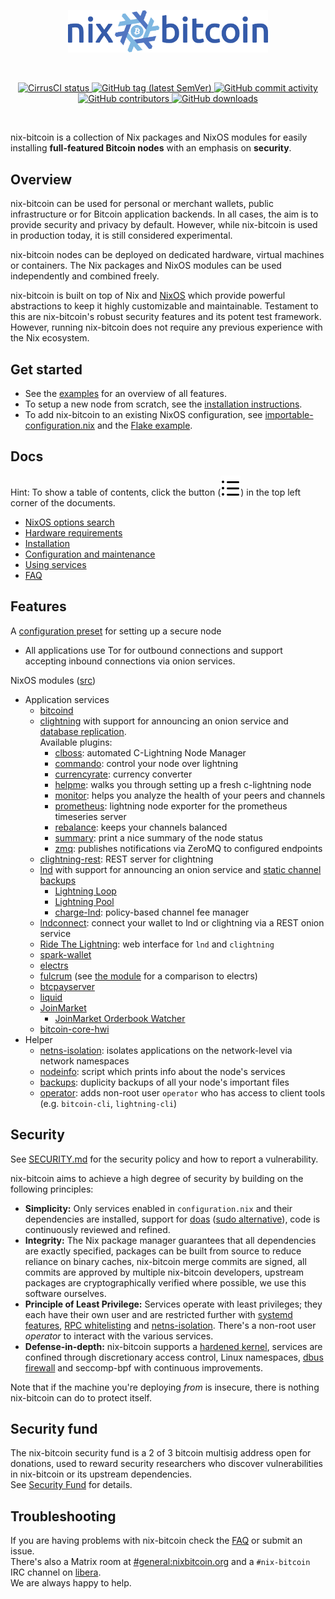 <p align="center">
  <img
    width="320"
    src="docs/img/nix-bitcoin-logo.png"
    alt="nix-bitcoin logo">
</p>
<br/>
<p align="center">
    <a href="https://cirrus-ci.com/github/fort-nix/nix-bitcoin" target="_blank">
        <img src="https://api.cirrus-ci.com/github/fort-nix/nix-bitcoin.svg?branch=master" alt="CirrusCI status">
    </a>
    <a href="https://github.com/fort-nix/nix-bitcoin/releases/latest" target="_blank">
        <img src="https://img.shields.io/github/v/release/fort-nix/nix-bitcoin" alt="GitHub tag (latest SemVer)">
    </a>
    <a href="https://github.com/fort-nix/nix-bitcoin/commits/master" target="_blank">
        <img src="https://img.shields.io/github/commit-activity/y/fort-nix/nix-bitcoin" alt="GitHub commit activity">
    </a>
    <a href="https://github.com/fort-nix/nix-bitcoin/graphs/contributors" target="_blank">
        <img src="https://img.shields.io/github/contributors-anon/fort-nix/nix-bitcoin" alt="GitHub contributors">
    </a>
    <a href="https://github.com/fort-nix/nix-bitcoin/releases" target="_blank">
        <img src="https://img.shields.io/github/downloads/fort-nix/nix-bitcoin/total" alt="GitHub downloads">
    </a>
</p>
<br/>

nix-bitcoin is a collection of Nix packages and NixOS modules for easily installing **full-featured Bitcoin nodes** with an emphasis on **security**.

Overview
---
nix-bitcoin can be used for personal or merchant wallets, public infrastructure or
for Bitcoin application backends. In all cases, the aim is to provide security and
privacy by default. However, while nix-bitcoin is used in production today, it is
still considered experimental.

nix-bitcoin nodes can be deployed on dedicated hardware, virtual machines or containers.
The Nix packages and NixOS modules can be used independently and combined freely.

nix-bitcoin is built on top of Nix and [NixOS](https://nixos.org/) which provide powerful abstractions to keep it highly customizable and
maintainable. Testament to this are nix-bitcoin's robust security features and its potent test framework.  However,
running nix-bitcoin does not require any previous experience with the Nix ecosystem.

Get started
---
- See the [examples](examples/README.md) for an overview of all features.
- To setup a new node from scratch, see the [installation instructions](docs/install.md).
- To add nix-bitcoin to an existing NixOS configuration, see [importable-configuration.nix](examples/importable-configuration.nix)
  and the [Flake example](examples/flakes/flake.nix).

Docs
---
Hint: To show a table of contents, click the button (![Github TOC button](docs/img/github-table-of-contents.svg)) in the
top left corner of the documents.

<!-- TODO-EXTERNAL: -->
<!-- Change query to `nix-bitcoin` when upstream search has been fixed -->
* [NixOS options search](https://search.nixos.org/flakes?channel=unstable&sort=relevance&type=options&query=bitcoin)
* [Hardware requirements](docs/hardware.md)
* [Installation](docs/install.md)
* [Configuration and maintenance](docs/configuration.md)
* [Using services](docs/services.md)
* [FAQ](docs/faq.md)

Features
---
A [configuration preset](modules/presets/secure-node.nix) for setting up a secure node
* All applications use Tor for outbound connections and support accepting inbound connections via onion services.

NixOS modules ([src](modules/modules.nix))
* Application services
  * [bitcoind](https://github.com/bitcoin/bitcoin)
  * [clightning](https://github.com/ElementsProject/lightning) with support for announcing an onion service
    and [database replication](docs/services.md#setup-clightning-database-replication).\
    Available plugins:
    * [clboss](https://github.com/ZmnSCPxj/clboss): automated C-Lightning Node Manager
    * [commando](https://github.com/lightningd/plugins/tree/master/commando): control your node over lightning
    * [currencyrate](https://github.com/lightningd/plugins/tree/master/currencyrate): currency converter
    * [helpme](https://github.com/lightningd/plugins/tree/master/helpme): walks you through setting up a fresh c-lightning node
    * [monitor](https://github.com/lightningd/plugins/tree/master/monitor): helps you analyze the health of your peers and channels
    * [prometheus](https://github.com/lightningd/plugins/tree/master/prometheus): lightning node exporter for the prometheus timeseries server
    * [rebalance](https://github.com/lightningd/plugins/tree/master/rebalance): keeps your channels balanced
    * [summary](https://github.com/lightningd/plugins/tree/master/summary): print a nice summary of the node status
    * [zmq](https://github.com/lightningd/plugins/tree/master/zmq): publishes notifications via ZeroMQ to configured endpoints
  * [clightning-rest](https://github.com/Ride-The-Lightning/c-lightning-REST): REST server for clightning
  * [lnd](https://github.com/lightningnetwork/lnd) with support for announcing an onion service and [static channel backups](https://github.com/lightningnetwork/lnd/blob/master/docs/recovery.md)
    * [Lightning Loop](https://github.com/lightninglabs/loop)
    * [Lightning Pool](https://github.com/lightninglabs/pool)
    * [charge-lnd](https://github.com/accumulator/charge-lnd): policy-based channel fee manager
  * [lndconnect](https://github.com/LN-Zap/lndconnect): connect your wallet to lnd or clightning via a REST onion service
  * [Ride The Lightning](https://github.com/Ride-The-Lightning/RTL): web interface for `lnd` and `clightning`
  * [spark-wallet](https://github.com/shesek/spark-wallet)
  * [electrs](https://github.com/romanz/electrs)
  * [fulcrum](https://github.com/cculianu/Fulcrum) (see [the module](modules/fulcrum.nix) for a comparison to electrs)
  * [btcpayserver](https://github.com/btcpayserver/btcpayserver)
  * [liquid](https://github.com/elementsproject/elements)
  * [JoinMarket](https://github.com/joinmarket-org/joinmarket-clientserver)
    * [JoinMarket Orderbook Watcher](https://github.com/JoinMarket-Org/joinmarket-clientserver/blob/master/docs/orderbook.md)
  * [bitcoin-core-hwi](https://github.com/bitcoin-core/HWI)
* Helper
  * [netns-isolation](modules/netns-isolation.nix): isolates applications on the network-level via network namespaces
  * [nodeinfo](modules/nodeinfo.nix): script which prints info about the node's services
  * [backups](modules/backups.nix): duplicity backups of all your node's important files
  * [operator](modules/operator.nix): adds non-root user `operator` who has access to client tools (e.g. `bitcoin-cli`, `lightning-cli`)

Security
---
See [SECURITY.md](SECURITY.md) for the security policy and how to report a vulnerability.

nix-bitcoin aims to achieve a high degree of security by building on the following principles:

* **Simplicity:** Only services enabled in `configuration.nix` and their dependencies are installed, support for [doas](https://github.com/Duncaen/OpenDoas) ([sudo alternative](https://lobste.rs/s/efsvqu/heap_based_buffer_overflow_sudo_cve_2021#c_c6fcfa)), code is continuously reviewed and refined.
* **Integrity:** The Nix package manager guarantees that all dependencies are exactly specified, packages can be built from source to reduce reliance on binary caches, nix-bitcoin merge commits are signed, all commits are approved by multiple nix-bitcoin developers, upstream packages are cryptographically verified where possible, we use this software ourselves.
* **Principle of Least Privilege:** Services operate with least privileges; they each have their own user and are restricted further with [systemd features](pkgs/lib.nix), [RPC whitelisting](modules/bitcoind-rpc-public-whitelist.nix) and [netns-isolation](modules/netns-isolation.nix). There's a non-root user *operator* to interact with the various services.
* **Defense-in-depth:** nix-bitcoin supports a [hardened kernel](https://github.com/NixOS/nixpkgs/blob/master/nixos/modules/profiles/hardened.nix), services are confined through discretionary access control, Linux namespaces, [dbus firewall](modules/security.nix) and seccomp-bpf with continuous improvements.

Note that if the machine you're deploying *from* is insecure, there is nothing nix-bitcoin can do to protect itself.

Security fund
---
The nix-bitcoin security fund is a 2 of 3 bitcoin multisig address open for donations, used to reward
security researchers who discover vulnerabilities in nix-bitcoin or its upstream dependencies.\
See [Security Fund](./SECURITY.md#nix-bitcoin-security-fund) for details.

Troubleshooting
---
If you are having problems with nix-bitcoin check the [FAQ](docs/faq.md) or submit an issue.\
There's also a Matrix room at [#general:nixbitcoin.org](https://matrix.to/#/#general:nixbitcoin.org)
and a `#nix-bitcoin` IRC channel on [libera](https://libera.chat).\
We are always happy to help.
